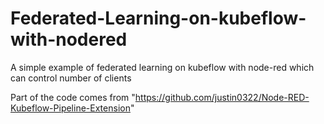 # Federated-Learning-on-kubeflow-with-nodered
A simple example of federated learning on kubeflow with node-red which can control number of clients

Part of the code comes from "https://github.com/justin0322/Node-RED-Kubeflow-Pipeline-Extension"

